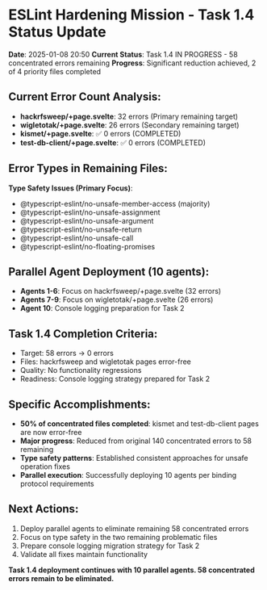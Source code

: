 # ESLint Hardening Mission - Task 1.4 Status Update

**Date**: 2025-01-08 20:50
**Current Status**: Task 1.4 IN PROGRESS - 58 concentrated errors remaining
**Progress**: Significant reduction achieved, 2 of 4 priority files completed

## Current Error Count Analysis:

- **hackrfsweep/+page.svelte**: 32 errors (Primary remaining target)
- **wigletotak/+page.svelte**: 26 errors (Secondary remaining target)
- **kismet/+page.svelte**: ✅ 0 errors (COMPLETED)
- **test-db-client/+page.svelte**: ✅ 0 errors (COMPLETED)

## Error Types in Remaining Files:

**Type Safety Issues (Primary Focus)**:

- @typescript-eslint/no-unsafe-member-access (majority)
- @typescript-eslint/no-unsafe-assignment
- @typescript-eslint/no-unsafe-argument
- @typescript-eslint/no-unsafe-return
- @typescript-eslint/no-unsafe-call
- @typescript-eslint/no-floating-promises

## Parallel Agent Deployment (10 agents):

- **Agents 1-6**: Focus on hackrfsweep/+page.svelte (32 errors)
- **Agents 7-9**: Focus on wigletotak/+page.svelte (26 errors)
- **Agent 10**: Console logging preparation for Task 2

## Task 1.4 Completion Criteria:

- Target: 58 errors → 0 errors
- Files: hackrfsweep and wigletotak pages error-free
- Quality: No functionality regressions
- Readiness: Console logging strategy prepared for Task 2

## Specific Accomplishments:

- **50% of concentrated files completed**: kismet and test-db-client pages are now error-free
- **Major progress**: Reduced from original 140 concentrated errors to 58 remaining
- **Type safety patterns**: Established consistent approaches for unsafe operation fixes
- **Parallel execution**: Successfully deploying 10 agents per binding protocol requirements

## Next Actions:

1. Deploy parallel agents to eliminate remaining 58 concentrated errors
2. Focus on type safety in the two remaining problematic files
3. Prepare console logging migration strategy for Task 2
4. Validate all fixes maintain functionality

**Task 1.4 deployment continues with 10 parallel agents. 58 concentrated errors remain to be eliminated.**
